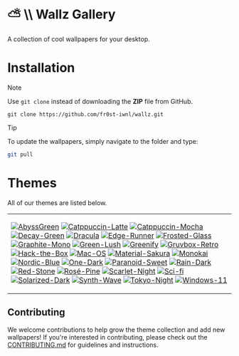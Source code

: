 # ⛅ \\\ Wallz Gallery
A collection of cool wallpapers for your desktop.

# Installation
> [!NOTE]
> Use `git clone` instead of downloading the **ZIP** file from GitHub.
> ```
> git clone https://github.com/fr0st-iwnl/wallz.git
> ```


> [!TIP]
> To update the wallpapers, simply navigate to the folder and type:
>
> ```bash
> git pull
> ```

# Themes
All of our themes are listed below.

<div align="center">
  <table><tr><td>

[![AbyssGreen](https://placehold.co/130x30/373C3F/83B38E?text=AbyssGreen&font=Oswald)](https://github.com/fr0st-iwnl/wallz/tree/main/AbyssGreen)
[![Catppuccin-Latte](https://placehold.co/130x30/dd7878/eff1f5?text=Catppuccin+Latte&font=Oswald)](https://github.com/fr0st-iwnl/wallz/tree/main/Catppuccin%20Latte)
[![Catppuccin-Mocha](https://placehold.co/130x30/b4befe/11111b?text=Catppuccin+Mocha&font=Oswald)](https://github.com/fr0st-iwnl/wallz/tree/main/Catppuccin%20Mocha)
[![Decay-Green](https://placehold.co/130x30/14161E/95D3AF?text=Decay+Green&font=Oswald)](https://github.com/fr0st-iwnl/wallz/tree/main/Decay%20Green)
[![Dracula](https://placehold.co/130x30/2B2E3B/607988?text=Dracula&font=Oswald)](https://github.com/fr0st-iwnl/wallz/tree/main/Dracula)
[![Edge-Runner](https://placehold.co/130x30/fada16/000000?text=Edge+Runner&font=Oswald)](https://github.com/fr0st-iwnl/wallz/tree/main/Edge%20Runner)
[![Frosted-Glass](https://placehold.co/130x30/7ed6ff/1e4c84?text=Frosted+Glass&font=Oswald)](https://github.com/fr0st-iwnl/wallz/tree/main/Frosted%20Glass)
[![Graphite-Mono](https://placehold.co/130x30/222222/D9D9D9?text=Graphite+Mono&font=Oswald)](https://github.com/fr0st-iwnl/wallz/tree/main/Graphite%20Mono)
[![Green-Lush](https://placehold.co/130x30/89E574/153550?text=Green+Lush&font=Oswald)](https://github.com/fr0st-iwnl/wallz/tree/main/Green%20Lush)
[![Greenify](https://placehold.co/130x30/0e120f/295233?text=Greenify&font=Oswald)](https://github.com/fr0st-iwnl/wallz/tree/main/Greenify)
[![Gruvbox-Retro](https://placehold.co/130x30/353842/ADAE89?text=Gruvbox+Retro&font=Oswald)](https://github.com/fr0st-iwnl/wallz/tree/main/Gruvbox%20Retro)
[![Hack-the-Box](https://placehold.co/130x30/061234/50AA09?text=Hack+the+Box&font=Oswald)](https://github.com/fr0st-iwnl/wallz/tree/main/Hack%20the%20Box)
[![Mac-OS](https://placehold.co/130x30/857990/B9D7EA?text=Mac+OS&font=Oswald)](https://github.com/fr0st-iwnl/wallz/tree/main/Mac%20OS)
[![Material-Sakura](https://placehold.co/130x30/f2e9e1/b4637a?text=Material+Sakura&font=Oswald)](https://github.com/fr0st-iwnl/wallz/tree/main/Material%20Sakura)
[![Monokai](https://placehold.co/130x30/2d2a2e/f92672?text=Monokai&font=Oswald)](https://github.com/fr0st-iwnl/wallz/tree/main/Monokai)
[![Nordic-Blue](https://placehold.co/130x30/7B98B8/CAD7E1?text=Nordic+Blue&font=Oswald)](https://github.com/fr0st-iwnl/wallz/tree/main/Nordic%20Blue)
[![One-Dark](https://placehold.co/130x30/1E212B/5B6B76?text=One+Dark&font=Oswald)](https://github.com/fr0st-iwnl/wallz/tree/main/One%20Dark)
[![Paranoid-Sweet](https://placehold.co/130x30/821595/51ABAB?text=Paranoid+Sweet&font=Oswald)](https://github.com/fr0st-iwnl/wallz/tree/main/Paranoid%20Sweet)
[![Rain-Dark](https://placehold.co/130x30/1E2233/822195?text=Rain+Dark&font=Oswald)](https://github.com/fr0st-iwnl/wallz/tree/main/Rain%20Dark)
[![Red-Stone](https://placehold.co/130x30/e56d61/2d1c1c?text=Red+Stone&font=Oswald)](https://github.com/fr0st-iwnl/wallz/tree/main/Red%20Stone)
[![Rosé-Pine](https://placehold.co/130x30/c4a7e7/191724?text=Rosé+Pine&font=Oswald)](https://github.com/fr0st-iwnl/wallz/tree/main/Rosé%20Pine)
[![Scarlet-Night](https://placehold.co/130x30/FF0000/0A0A0A?text=Scarlet+Night&font=Oswald)](https://github.com/fr0st-iwnl/wallz/tree/main/Scarlet%20Night)
[![Sci-fi](https://placehold.co/130x30/0D55B2/249CB6?text=Sci+fi&font=Oswald)](https://github.com/fr0st-iwnl/wallz/tree/main/Sci-fi)
[![Solarized-Dark](https://placehold.co/130x30/044655/259E9C?text=Solarized+Dark&font=Oswald)](https://github.com/fr0st-iwnl/wallz/tree/main/Solarized%20Dark)
[![Synth-Wave](https://placehold.co/130x30/495495/ff7edb?text=Synth+Wave&font=Oswald)](https://github.com/fr0st-iwnl/wallz/tree/main/Synth%20Wave)
[![Tokyo-Night](https://placehold.co/130x30/7aa2f7/24283b?text=Tokyo+Night&font=Oswald)](https://github.com/fr0st-iwnl/wallz/tree/main/Tokyo%20Night)
[![Windows-11](https://placehold.co/130x30/277AE6/D2DCFD?text=Windows+11&font=Oswald)](https://github.com/fr0st-iwnl/wallz/tree/main/Windows%2011)

  </td></tr></table>
</div>


<!---

# Showcase  
### A Sneak Peek at 6 Categories  

Below are just a few of our themes, showcasing a variety of styles. Explore more to discover the full collection!

<div align="center">
  <table>
    <tr>
      <tr><td colspan="3" align="center"><b>🌆 － Tokyo Night</b></td></tr>
      <td><img src="https://raw.githubusercontent.com/fr0st-iwnl/wallz/refs/heads/main/Tokyo%20Night/cat_lofi_cafe.jpg" width="800" height="200"/></td>
      <td><img src="https://raw.githubusercontent.com/fr0st-iwnl/wallz/refs/heads/main/Tokyo%20Night/wallhaven-jxzd7m.jpg" width="800" height="200"/></td>
      <td><img src="https://raw.githubusercontent.com/fr0st-iwnl/wallz/refs/heads/main/Tokyo%20Night/tokyo_pink.png" width="800" height="200"/></td>
    </tr>
    <tr>
      <tr><td colspan="3" align="center"><b>🍭 － Paranoid Sweet</b></td></tr>
      <td><img src="https://raw.githubusercontent.com/fr0st-iwnl/wallz/refs/heads/main/Paranoid%20Sweet/wallhaven-jxgrjp.jpg" width="800" height="200"/></td>
      <td><img src="https://raw.githubusercontent.com/fr0st-iwnl/wallz/refs/heads/main/Paranoid%20Sweet/neon_car.png" width="800" height="200"/></td>
      <td><img src="https://raw.githubusercontent.com/fr0st-iwnl/wallz/refs/heads/main/Paranoid%20Sweet/wallhaven-m371r9.jpg" width="800" height="200"/></td>
    </tr>
    <tr>
      <tr><td colspan="3" align="center"><b>🔥 － Red Stone</b></td></tr>
      <td><img src="https://raw.githubusercontent.com/fr0st-iwnl/wallz/refs/heads/main/Red%20Stone/wallhaven-5gorx9.jpg" width="1000" height="200"/></td>
      <td><img src="https://raw.githubusercontent.com/fr0st-iwnl/wallz/refs/heads/main/Red%20Stone/wallhaven-7p523233e2o.jpg" width="1000" height="200"/></td>
      <td><img src="https://raw.githubusercontent.com/fr0st-iwnl/wallz/refs/heads/main/Red%20Stone/wallpaperflare.com_wallpaper%20(1).jpg" width="1000" height="200"/></td>
    </tr>
    <tr>
      <tr><td colspan="3" align="center"><b>🌸 － Rosé Pine</b></td></tr>
      <td><img src="https://raw.githubusercontent.com/fr0st-iwnl/wallz/refs/heads/main/Ros%C3%A9%20Pine/burning_cherry.jpeg" width="1000" height="200"/></td>
      <td><img src="https://raw.githubusercontent.com/fr0st-iwnl/wallz/refs/heads/main/Ros%C3%A9%20Pine/chainsaw_makima.png" width="1000" height="200"/></td>
      <td><img src="https://raw.githubusercontent.com/fr0st-iwnl/wallz/refs/heads/main/Ros%C3%A9%20Pine/mountain_dragon_pink.jpg" width="1000" height="200"/></td>
    </tr>
    <tr>
      <tr><td colspan="3" align="center"><b>🌿 － Green Lush</b></td></tr>
      <td><img src="https://raw.githubusercontent.com/fr0st-iwnl/wallz/refs/heads/main/Green%20Lush/%E8%87%AA%E7%94%B1%E9%98%B6%E6%A2%AF.JPG" width="1000" height="200"/></td>
      <td><img src="https://raw.githubusercontent.com/fr0st-iwnl/wallz/refs/heads/main/Green%20Lush/夜色归途.png" width="1000" height="200"/></td>
      <td><img src="https://raw.githubusercontent.com/fr0st-iwnl/wallz/refs/heads/main/Green%20Lush/静夜幽.PNG" width="1000" height="200"/></td>
    </tr>
    <tr>
      <tr><td colspan="3" align="center"><b>🎨 － Gruvbox Retro</b></td></tr>
      <td><img src="https://raw.githubusercontent.com/fr0st-iwnl/wallz/refs/heads/main/Gruvbox%20Retro/digital.jpg" width="1000" height="200"/></td>
      <td><img src="https://raw.githubusercontent.com/fr0st-iwnl/wallz/refs/heads/main/Gruvbox%20Retro/lady.png" width="1000" height="200"/></td>
      <td><img src="https://raw.githubusercontent.com/fr0st-iwnl/wallz/refs/heads/main/Gruvbox%20Retro/street.png" width="1000" height="200"/></td>
    </tr>
  </table>
</div>
--->

## Contributing

We welcome contributions to help grow the theme collection and add new wallpapers! If you're interested in contributing, please check out the [CONTRIBUTING.md](CONTRIBUTING.md) for guidelines and instructions.


<!----
# Themes

Feel free to use them.

| Theme                                                                                                                                                                   | Description                                               |
| ----------------------------------------------------------------------------------------------------------------------------------------------------------------------- | --------------------------------------------------------- |
| [![AbyssGreen](https://placehold.co/180x50/373C3F/83B38E?text=AbyssGreen&font=Oswald)](https://github.com/fr0st-iwnl/wallz/tree/main/AbyssGreen)                         | AbyssGreen based theme                                    |
| [![Catppuccin-Latte](https://placehold.co/180x50/dd7878/eff1f5?text=Catppuccin+Latte&font=Oswald)](https://github.com/fr0st-iwnl/wallz/tree/main/Catppuccin%20Latte)       | Catppuccin Latte based theme                              |
| [![Catppuccin-Mocha](https://placehold.co/180x50/b4befe/11111b?text=Catppuccin+Mocha&font=Oswald)](https://github.com/fr0st-iwnl/wallz/tree/main/Catppuccin%20Mocha)       | Catppuccin Mocha based theme                              |
| [![Decay-Green](https://placehold.co/180x50/14161E/95D3AF?text=Decay+Green&font=Oswald)](https://github.com/fr0st-iwnl/wallz/tree/main/Decay%20Green)                     | Decay Green based theme                                   |
| [![Dracula](https://placehold.co/180x50/2B2E3B/607988?text=Dracula&font=Oswald)](https://github.com/fr0st-iwnl/wallz/tree/main/Dracula)                                 | Dracula based theme                                       |
| [![Edge-Runner](https://placehold.co/180x50/fada16/000000?text=Edge+Runner&font=Oswald)](https://github.com/fr0st-iwnl/wallz/tree/main/Edge%20Runner)                     | Edge Runner based theme                                   |
| [![Frosted-Glass](https://placehold.co/180x50/7ed6ff/1e4c84?text=Frosted+Glass&font=Oswald)](https://github.com/fr0st-iwnl/wallz/tree/main/Frosted%20Glass)               | Frosted Glass based theme                                 |
| [![Graphite-Mono](https://placehold.co/180x50/222222/D9D9D9?text=Graphite+Mono&font=Oswald)](https://github.com/fr0st-iwnl/wallz/tree/main/Graphite%20Mono)               | Graphite Mono based theme                                 |
| [![Green-Lush](https://placehold.co/180x50/89E574/153550?text=Green+Lush&font=Oswald)](https://github.com/fr0st-iwnl/wallz/tree/main/Green%20Lush)                        | Green Lush based theme                                    |
| [![Greenify](https://placehold.co/180x50/0e120f/295233?text=Greenify&font=Oswald)](https://github.com/fr0st-iwnl/wallz/tree/main/Greenify)                             | Greenify based theme                                      |
| [![Gruvbox-Retro](https://placehold.co/180x50/353842/ADAE89?text=Gruvbox+Retro&font=Oswald)](https://github.com/fr0st-iwnl/wallz/tree/main/Gruvbox%20Retro)               | Gruvbox Retro based theme                                 |
| [![Hack-the-Box](https://placehold.co/180x50/061234/50AA09?text=Hack+the+Box&font=Oswald)](https://github.com/fr0st-iwnl/wallz/tree/main/Hack%20the%20Box)                  | Hack the Box based theme                                  |
| [![Mac-OS](https://placehold.co/180x50/857990/B9D7EA?text=Mac+OS&font=Oswald)](https://github.com/fr0st-iwnl/wallz/tree/main/Mac%20OS)                                    | Mac OS based theme                                        |
| [![Material-Sakura](https://placehold.co/180x50/f2e9e1/b4637a?text=Material+Sakura&font=Oswald)](https://github.com/fr0st-iwnl/wallz/tree/main/Material%20Sakura)         | Material Sakura based theme                               |
| [![Monokai](https://placehold.co/180x50/2d2a2e/f92672?text=Monokai&font=Oswald)](https://github.com/fr0st-iwnl/wallz/tree/main/Monokai)                                | Monokai based theme                                       |
| [![Nordic-Blue](https://placehold.co/180x50/7B98B8/CAD7E1?text=Nordic+Blue&font=Oswald)](https://github.com/fr0st-iwnl/wallz/tree/main/Nordic%20Blue)                     | Nordic Blue based theme                                   |
| [![One-Dark](https://placehold.co/180x50/1E212B/5B6B76?text=One+Dark&font=Oswald)](https://github.com/fr0st-iwnl/wallz/tree/main/One%20Dark)                             | One Dark based theme                                      |
| [![Paranoid-Sweet](https://placehold.co/180x50/821595/51ABAB?text=Paranoid+Sweet&font=Oswald)](https://github.com/fr0st-iwnl/wallz/tree/main/Paranoid%20Sweet)            | Paranoid Sweet based theme                                |
| [![Rain-Dark](https://placehold.co/180x50/1E2233/822195?text=Rain+Dark&font=Oswald)](https://github.com/fr0st-iwnl/wallz/tree/main/Rain%20Dark)                          | Rain Dark based theme                                     |
| [![Red-Stone](https://placehold.co/180x30/e56d61/2d1c1c?text=Red+Stone&font=Oswald)](https://github.com/fr0st-iwnl/wallz/tree/main/Red%20Stone)                          | Red Stone based theme                                     |
| [![Rosé-Pine](https://placehold.co/180x50/c4a7e7/191724?text=Rosé+Pine&font=Oswald)](https://github.com/fr0st-iwnl/wallz/tree/main/Rosé%20Pine)                          | Rosé Pine based theme                                     |
| [![Scarlet-Night](https://placehold.co/180x50/FF0000/0A0A0A?text=Scarlet+Night&font=Oswald)](https://github.com/fr0st-iwnl/wallz/tree/main/Scarlet%20Night)               | Scarlet Night based theme                                 |
| [![Sci-fi](https://placehold.co/180x50/0D55B2/249CB6?text=Sci+fi&font=Oswald)](https://github.com/fr0st-iwnl/wallz/tree/main/Sci-fi)                                   | Sci-fi based theme                                        |
| [![Solarized-Dark](https://placehold.co/180x50/044655/259E9C?text=Solarized+Dark&font=Oswald)](https://github.com/fr0st-iwnl/wallz/tree/main/Solarized%20Dark)            | Solarized Dark based theme                                |
| [![Synth-Wave](https://placehold.co/180x50/495495/ff7edb?text=Synth+Wave&font=Oswald)](https://github.com/fr0st-iwnl/wallz/tree/main/Synth%20Wave)                       | Synth Wave based theme                                    |
| [![Tokyo-Night](https://placehold.co/180x50/7aa2f7/24283b?text=Tokyo+Night&font=Oswald)](https://github.com/fr0st-iwnl/wallz/tree/main/Tokyo%20Night)                     | Tokyo Night based theme                                   |
| [![Windows-11](https://placehold.co/180x50/277AE6/D2DCFD?text=Windows+11&font=Oswald)](https://github.com/fr0st-iwnl/wallz/tree/main/Windows%2011)                       | Windows 11 based theme                                    |

---->
